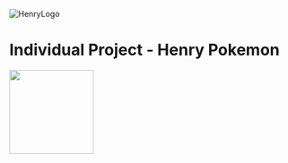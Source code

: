 ![HenryLogo](https://d31uz8lwfmyn8g.cloudfront.net/Assets/logo-henry-white-lg.png)

# Individual Project - Henry Pokemon

<img height="150" src="https://res.cloudinary.com/freevents/image/upload/v1665599441/mio/komxdevjed92dorrvjoc.png" />
